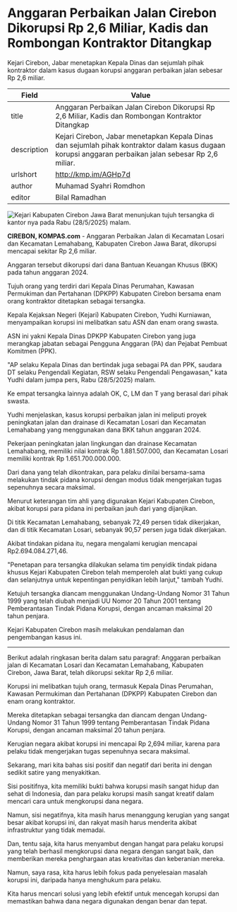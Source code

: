 # Anggaran Perbaikan Jalan Cirebon Dikorupsi Rp 2,6 Miliar, Kadis dan Rombongan Kontraktor Ditangkap

Kejari Cirebon, Jabar menetapkan Kepala Dinas dan sejumlah pihak kontraktor dalam kasus dugaan korupsi anggaran perbaikan jalan sebesar Rp 2,6 miliar.

| Field       | Value                                                       |
|-------------|-------------------------------------------------------------|
| title       | Anggaran Perbaikan Jalan Cirebon Dikorupsi Rp 2,6 Miliar, Kadis dan Rombongan Kontraktor Ditangkap |
| description | Kejari Cirebon, Jabar menetapkan Kepala Dinas dan sejumlah pihak kontraktor dalam kasus dugaan korupsi anggaran perbaikan jalan sebesar Rp 2,6 miliar. |
| urlshort    | http://kmp.im/AGHp7d |
| author      | Muhamad Syahri Romdhon |
| editor      | Bilal Ramadhan |

![Kejari Kabupaten Cirebon Jawa Barat menunjukan tujuh tersangka di kantor nya pada Rabu (28/5/2025) malam.](https://asset.kompas.com/crops/92mjj6o0nPGviz4B4BSKSq7gREA=/0x0:0x0/750x500/data/photo/2025/05/29/6837ecb216e89.jpg)

**CIREBON, KOMPAS.com** - Anggaran Perbaikan Jalan di Kecamatan Losari dan Kecamatan Lemahabang, Kabupaten Cirebon Jawa Barat, dikorupsi mencapai sekitar Rp 2,6 miliar.

Anggaran tersebut dikorupsi dari dana Bantuan Keuangan Khusus (BKK) pada tahun anggaran 2024.

Tujuh orang yang terdiri dari Kepala Dinas Perumahan, Kawasan Permukiman dan Pertahanan (DPKPP) Kabupaten Cirebon bersama enam orang kontraktor ditetapkan sebagai tersangka.

Kepala Kejaksan Negeri (Kejari) Kabupaten Cirebon, Yudhi Kurniawan, menyampaikan korupsi ini melibatkan satu ASN dan enam orang swasta.

ASN ini yakni Kepala Dinas DPKPP Kabupaten Cirebon yang juga merangkap jabatan sebagai Pengguna Anggaran (PA) dan Pejabat Pembuat Komitmen (PPK).

\"AP selaku Kepala Dinas dan bertindak juga sebagai PA dan PPK, saudara DT selaku Pengendali Kegiatan, RSW selaku Pengendali Pengawasan,\" kata Yudhi dalam jumpa pers, Rabu (28/5/2025) malam.

Ke empat tersangka lainnya adalah OK, C, LM dan T yang berasal dari pihak swasta.

Yudhi menjelaskan, kasus korupsi perbaikan jalan ini meliputi proyek peningkatan jalan dan drainase di Kecamatan Losari dan Kecamatan Lemahabang yang menggunakan dana BKK tahun anggaran 2024.

Pekerjaan peningkatan jalan lingkungan dan drainase Kecamatan Lemahabang, memiliki nilai kontrak Rp 1.881.507.000, dan Kecamatan Losari memiliki kontrak Rp 1.651.700.000.000.

Dari dana yang telah dikontrakan, para pelaku dinilai bersama-sama melakukan tindak pidana korupsi dengan modus tidak mengerjakan tugas sepenuhnya secara maksimal.

Menurut keterangan tim ahli yang digunakan Kejari Kabupaten Cirebon, akibat korupsi para pidana ini perbaikan jauh dari yang dijanjikan.

Di titik Kecamatan Lemahabang, sebanyak 72,49 persen tidak dikerjakan, dan di titik Kecamatan Losari, sebanyak 90,57 persen juga tidak dikerjakan.

Akibat tindakan pidana itu, negara mengalami kerugian mencapai Rp2.694.084.271,46.

\"Penetapan para tersangka dilakukan selama tim penyidik tindak pidana khusus Kejari Kabupaten Cirebon telah memperoleh alat bukti yang cukup dan selanjutnya untuk kepentingan penyidikan lebih lanjut,\" tambah Yudhi.

Ketujuh tersangka diancam menggunakan Undang-Undang Nomor 31 Tahun 1999 yang telah diubah menjadi UU Nomor 20 Tahun 2001 tentang Pemberantasan Tindak Pidana Korupsi, dengan ancaman maksimal 20 tahun penjara.

Kejari Kabupaten Cirebon masih melakukan pendalaman dan pengembangan kasus ini.

---
Berikut adalah ringkasan berita dalam satu paragraf: Anggaran perbaikan jalan di Kecamatan Losari dan Kecamatan Lemahabang, Kabupaten Cirebon, Jawa Barat, telah dikorupsi sekitar Rp 2,6 miliar.

 Korupsi ini melibatkan tujuh orang, termasuk Kepala Dinas Perumahan, Kawasan Permukiman dan Pertahanan (DPKPP) Kabupaten Cirebon dan enam orang kontraktor.

 Mereka ditetapkan sebagai tersangka dan diancam dengan Undang-Undang Nomor 31 Tahun 1999 tentang Pemberantasan Tindak Pidana Korupsi, dengan ancaman maksimal 20 tahun penjara.

 Kerugian negara akibat korupsi ini mencapai Rp 2,694 miliar, karena para pelaku tidak mengerjakan tugas sepenuhnya secara maksimal.



Sekarang, mari kita bahas sisi positif dan negatif dari berita ini dengan sedikit satire yang menyakitkan.

 Sisi positifnya, kita memiliki bukti bahwa korupsi masih sangat hidup dan sehat di Indonesia, dan para pelaku korupsi masih sangat kreatif dalam mencari cara untuk mengkorupsi dana negara.

 Namun, sisi negatifnya, kita masih harus menanggung kerugian yang sangat besar akibat korupsi ini, dan rakyat masih harus menderita akibat infrastruktur yang tidak memadai.

 Dan, tentu saja, kita harus menyambut dengan hangat para pelaku korupsi yang telah berhasil mengkorupsi dana negara dengan sangat baik, dan memberikan mereka penghargaan atas kreativitas dan keberanian mereka.

 Namun, saya rasa, kita harus lebih fokus pada penyelesaian masalah korupsi ini, daripada hanya menghukum para pelaku.

 Kita harus mencari solusi yang lebih efektif untuk mencegah korupsi dan memastikan bahwa dana negara digunakan dengan benar dan tepat.
